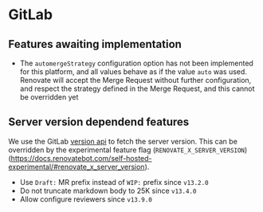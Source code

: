 # GitLab

## Features awaiting implementation

- The `automergeStrategy` configuration option has not been implemented for this platform, and all values behave as if the value `auto` was used. Renovate will accept the Merge Request without further configuration, and respect the strategy defined in the Merge Request, and this cannot be overridden yet

## Server version dependend features

We use the GitLab [version api](https://docs.gitlab.com/ee/api/version.html) to fetch the server version.
This can be overridden by the experimental feature flag (`RENOVATE_X_SERVER_VERSION`)(https://docs.renovatebot.com/self-hosted-experimental/#renovate_x_server_version).

- Use `Draft:` MR prefix instead of `WIP:` prefix since `v13.2.0`
- Do not truncate markdown body to 25K since `v13.4.0`
- Allow configure reviewers since `v13.9.0`

